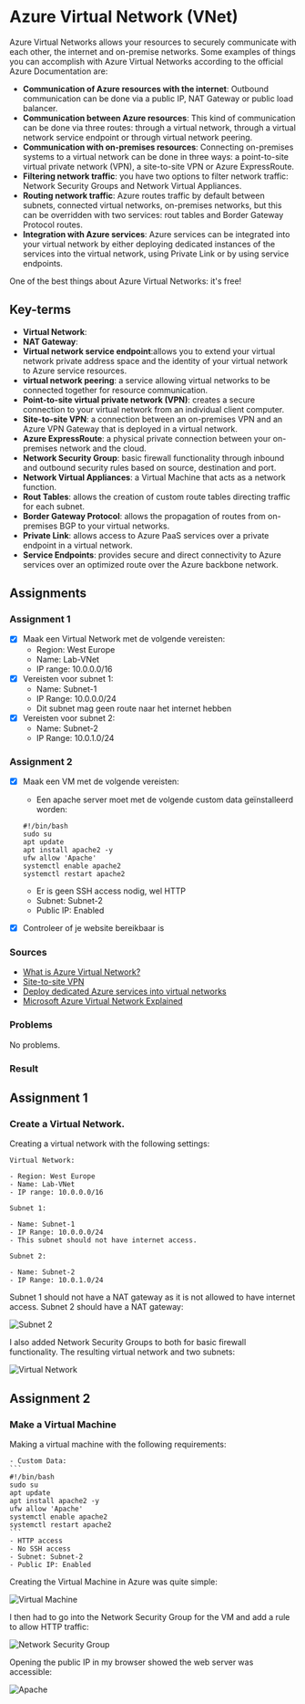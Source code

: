 # Azure Virtual Network (VNet)

Azure Virtual Networks allows your resources to securely communicate with each other, the internet and on-premise networks. Some examples of things you can accomplish with Azure Virtual Networks according to the official Azure Documentation are:

- **Communication of Azure resources with the internet**:
	Outbound communication can be done via a public IP, NAT Gateway or public load balancer.
- **Communication between Azure resources**:
	This kind of communication can be done via three routes: through a virtual network, through a virtual network service endpoint or through virtual network peering.
- **Communication with on-premises resources**:
	Connecting on-premises systems to a virtual network can be done in three ways: a point-to-site virtual private network (VPN), a site-to-site VPN or Azure ExpressRoute.
- **Filtering network traffic**:
	you have two options to filter network traffic: Network Security Groups and Network Virtual Appliances.
- **Routing network traffic**:
	Azure routes traffic by default between subnets, connected virtual networks, on-premises networks, but this can be overridden with two services: rout tables and Border Gateway Protocol routes.
- **Integration with Azure services**:
	Azure services can be integrated into your virtual network by either deploying dedicated instances of the services into the virtual network, using Private Link or by using service endpoints.

One of the best things about Azure Virtual Networks: it's free!

## Key-terms
- **Virtual Network**: 
- **NAT Gateway**: 
- **Virtual network service endpoint**:allows you to extend your virtual network private address space and the identity of your virtual network to Azure service resources.
- **virtual network peering**: a service allowing virtual networks to be connected together for resource communication.
- **Point-to-site virtual private network (VPN)**: creates a secure connection to your virtual network from an individual client computer.
- **Site-to-site VPN**: a connection between an on-premises VPN and an Azure VPN Gateway that is deployed in a virtual network.
- **Azure ExpressRoute**: a physical private connection between your on-premises network and the cloud.
- **Network Security Group**: basic firewall functionality through inbound and outbound security rules based on source, destination and port.
- **Network Virtual Appliances**: a Virtual Machine that acts as a network function.
- **Rout Tables**: allows the creation of custom route tables directing traffic for each subnet.
- **Border Gateway Protocol**: allows the propagation of routes from on-premises BGP to your virtual networks.
- **Private Link**: allows access to Azure PaaS services over a private endpoint in a virtual network.
- **Service Endpoints**: provides secure and direct connectivity to Azure services over an optimized route over the Azure backbone network.

## Assignments

### Assignment 1
- [x] Maak een Virtual Network met de volgende vereisten:
	- Region: West Europe
	- Name: Lab-VNet
	- IP range: 10.0.0.0/16
- [x] Vereisten voor subnet 1:
	- Name: Subnet-1
	- IP Range: 10.0.0.0/24
	- Dit subnet mag geen route naar het internet hebben
- [x] Vereisten voor subnet 2:
	- Name: Subnet-2
	- IP Range: 10.0.1.0/24

### Assignment 2

- [x] Maak een VM met de volgende vereisten:
	- Een apache server moet met de volgende custom data geïnstalleerd worden:
	```
	#!/bin/bash
	sudo su
	apt update
	apt install apache2 -y
	ufw allow 'Apache'
	systemctl enable apache2
	systemctl restart apache2
	```
	- Er is geen SSH access nodig, wel HTTP
	- Subnet: Subnet-2
	- Public IP: Enabled
- [x] Controleer of je website bereikbaar is


### Sources
- [What is Azure Virtual Network?](https://learn.microsoft.com/en-us/azure/virtual-network/virtual-networks-overview)
- [Site-to-site VPN](https://learn.microsoft.com/en-us/azure/vpn-gateway/design?toc=%2Fazure%2Fvirtual-network%2Ftoc.json#s2smulti)
- [Deploy dedicated Azure services into virtual networks](https://learn.microsoft.com/en-us/azure/virtual-network/virtual-network-for-azure-services)
- [Microsoft Azure Virtual Network Explained](https://www.dotnettricks.com/learn/azure/what-is-microsoft-azure-virtual-network-and-architecture)

### Problems
No problems.

### Result

## Assignment 1

### Create a Virtual Network.

Creating a virtual network with the following settings:

```
Virtual Network:

- Region: West Europe
- Name: Lab-VNet
- IP range: 10.0.0.0/16

Subnet 1:

- Name: Subnet-1
- IP Range: 10.0.0.0/24
- This subnet should not have internet access.

Subnet 2:

- Name: Subnet-2
- IP Range: 10.0.1.0/24
```

Subnet 1 should not have a NAT gateway as it is not allowed to have internet access. Subnet 2 should have a NAT gateway:

![Subnet 2](../00_includes/week_04_images/screen34.png)

I also added Network Security Groups to both for basic firewall functionality. The resulting virtual network and two subnets:

![Virtual Network](../00_includes/week_04_images/screen35.png)

## Assignment 2

### Make a Virtual Machine

Making a virtual machine with the following requirements:

	- Custom Data:
	```
	#!/bin/bash
	sudo su
	apt update
	apt install apache2 -y
	ufw allow 'Apache'
	systemctl enable apache2
	systemctl restart apache2
	```
	- HTTP access
	- No SSH access
	- Subnet: Subnet-2
	- Public IP: Enabled

Creating the Virtual Machine in Azure was quite simple:

![Virtual Machine](../00_includes/week_04_images/screen36.png)

I then had to go into the Network Security Group for the VM and add a rule to allow HTTP traffic:

![Network Security Group](../00_includes/week_04_images/screen37.png)

Opening the public IP in my browser showed the web server was accessible:

![Apache](../00_includes/week_04_images/screen38.png)